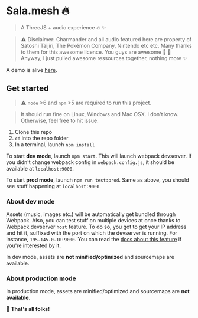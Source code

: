 # Sala.mesh :fire:
> A ThreeJS + audio experience :fire: :sparkles:

> :warning: Disclaimer: Charmander and all audio featured here are property of Satoshi Taijiri, The Pokémon Company, Nintendo etc etc. Many thanks to them for this awesome licence. You guys are awesome :metal: :clap: Anyway, I just pulled awesome ressources together, nothing more :sparkles:

A demo is alive [here](https://naomihauret.github.io/sala.mesh).

## Get started
> :warning: `node` >6 and `npm` >5 are required to run this project.

> It should run fine on Linux, Windows and Mac OSX. I don't know. Otherwise, feel free to hit issue.

1. Clone this repo
2. `cd` into the repo folder
3. In a terminal, launch `npm install`

To start **dev mode**, launch `npm start`. This will launch webpack devserver. If you didn't change webpack config in `webpack.config.js`, it should be available at `localhost:9000`.

To start **prod mode**, launch `npm run test:prod`. Same as above, you should see stuff happening at `localhost:9000`.

### About dev mode
Assets (music, images etc.) will be automatically get bundled through Webpack. Also, you can test stuff on multiple devices at once thanks to Webpack devserver `host` feature. To do so, you got to get your IP address and hit it, suffixed with the port on which the devserver is running. For instance, `195.145.0.10:9000`. You can read the [docs about this feature](https://webpack.js.org/configuration/dev-server/#devserver-host) if you're interested by it.

In dev mode, assets are **not minified/optimized** and sourcemaps are available.

### About production mode
In production mode, assets are minified/optimized and sourcemaps are **not available**.


:checkered_flag: **That's all folks!**
